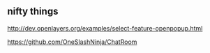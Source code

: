 ## nifty things
http://dev.openlayers.org/examples/select-feature-openpopup.html

https://github.com/OneSlashNinja/ChatRoom
